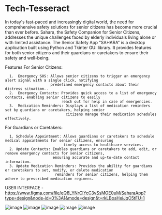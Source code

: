 # Tech-Tesseract
In today's fast-paced and increasingly digital world, the need for comprehensive safety solutions for senior citizens has become more crucial than ever before. Sahara, the Safety Companion for Senior Citizens, addresses the unique challenges faced by elderly individuals living alone or with limited assistance.
The Senior Safety App "SAHARA" is a desktop application built using Python and Tkinter GUI library. It provides features for both senior citizens and their guardians or caretakers to ensure their safety and well-being.

Features
For Senior Citizens:

      1.  Emergency SOS: Allows senior citizens to trigger an emergency alert signal with a single click, notifying 
                         predefined emergency contacts about their distress situation..
      2.  Emergency Contacts: Provides quick access to a list of emergency contacts, enabling senior citizens to easily 
                              reach out for help in case of emergencies.
      3.  Medication Reminders: Displays a list of medication reminders set by guardians or caretakers, helping senior 
                                citizens manage their medication schedules effectively.


 For Guardians or Caretakers:

      1. Schedule Appointment: Allows guardians or caretakers to schedule medical appointments for senior citizens, ensuring 
                               timely access to healthcare services.
      2. Update Contacts: Enables guardians or caretakers to add, edit, or remove emergency contacts for senior citizens, 
                          ensuring accurate and up-to-date contact information.
      3. Update Medication Reminders: Provides the ability for guardians or caretakers to set, modify, or delete medication 
                           reminders for senior citizens, helping them adhere to prescribed medication regimens.

USER INTERFACE - https://www.figma.com/file/eQ8LYNrClYcC3vSsMOE0uM/SaharaApp?type=design&node-id=0%3A1&mode=design&t=rkLBoaHeiJqO5tFU-1

![image](https://github.com/rushika-j/Tech-Tesseract/assets/138696145/0ecca5f0-db11-48eb-8cfb-1449b2a65ac2)
![image](https://github.com/rushika-j/Tech-Tesseract/assets/138696145/300123b9-bbd4-4c7c-a4d4-cef6e828776d)
![image](https://github.com/rushika-j/Tech-Tesseract/assets/138696145/93072017-c981-4926-a7ff-e65699de12d8)
![image](https://github.com/rushika-j/Tech-Tesseract/assets/138696145/1e571cc1-1681-44fe-95ea-31c8bd56000b)
![image](https://github.com/rushika-j/Tech-Tesseract/assets/138696145/bd83a686-b715-4cd9-91e5-4f2bfd3f79ea)

      
